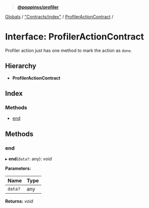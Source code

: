 > **[@poppinss/profiler](../README.md)**

[Globals](../README.md) / ["Contracts/index"](../modules/_contracts_index_.md) / [ProfilerActionContract](_contracts_index_.profileractioncontract.md) /

# Interface: ProfilerActionContract

Profiler action just has one method to mark
the action as `done`.

## Hierarchy

* **ProfilerActionContract**

## Index

### Methods

* [end](_contracts_index_.profileractioncontract.md#end)

## Methods

###  end

▸ **end**(`data?`: any): *void*

**Parameters:**

Name | Type |
------ | ------ |
`data?` | any |

**Returns:** *void*